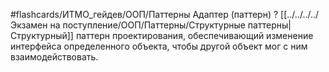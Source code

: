 #flashcards/ИТМО_гейдев/ООП/Паттерны
Адаптер (паттерн)
?
[[../../../../Экзамен на поступление/ООП/Паттерны/Структурные паттерны|Структурный]] паттерн проектирования, обеспечивающий изменение интерфейса определенного объекта, чтобы другой объект мог с ним взаимодействовать.
